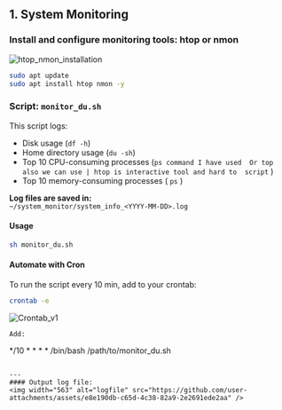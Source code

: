 ## 1. System Monitoring
### Install and configure monitoring tools: htop or nmon
![htop_nmon_installation](https://github.com/user-attachments/assets/fef253e5-f29d-451c-9952-363d6193b5ac)

```bash
sudo apt update
sudo apt install htop nmon -y
```

### Script: `monitor_du.sh`

This script logs:
- Disk usage (`df -h`)
- Home directory usage (`du -sh`)
- Top 10 CPU-consuming processes  (` ps command I have used  Or top also we can use | htop is interactive tool and hard to  script ` )
- Top 10 memory-consuming processes ( `ps` )

**Log files are saved in:**  
`~/system_monitor/system_info_<YYYY-MM-DD>.log`

#### Usage

```bash
sh monitor_du.sh
```

#### Automate with Cron

To run the script every 10 min, add to your crontab:

```bash
crontab -e
```

![Crontab_v1](https://github.com/user-attachments/assets/ac171be3-34cb-43e4-a94e-1d38c5353b4c)


```
Add:
```
*/10 * * * * /bin/bash /path/to/monitor_du.sh   
```

---
#### Output log file:
<img width="563" alt="logfile" src="https://github.com/user-attachments/assets/e8e190db-c65d-4c38-82a9-2e2691ede2aa" />
